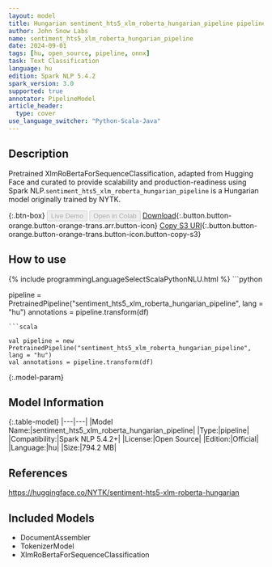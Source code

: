 ```yaml
---
layout: model
title: Hungarian sentiment_hts5_xlm_roberta_hungarian_pipeline pipeline XlmRoBertaForSequenceClassification from NYTK
author: John Snow Labs
name: sentiment_hts5_xlm_roberta_hungarian_pipeline
date: 2024-09-01
tags: [hu, open_source, pipeline, onnx]
task: Text Classification
language: hu
edition: Spark NLP 5.4.2
spark_version: 3.0
supported: true
annotator: PipelineModel
article_header:
  type: cover
use_language_switcher: "Python-Scala-Java"
---
```


## Description

Pretrained XlmRoBertaForSequenceClassification, adapted from Hugging Face and curated to provide scalability and production-readiness using Spark NLP.`sentiment_hts5_xlm_roberta_hungarian_pipeline` is a Hungarian model originally trained by NYTK.

{:.btn-box}
<button class="button button-orange" disabled>Live Demo</button>
<button class="button button-orange" disabled>Open in Colab</button>
[Download](https://s3.amazonaws.com/auxdata.johnsnowlabs.com/public/models/sentiment_hts5_xlm_roberta_hungarian_pipeline_hu_5.4.2_3.0_1725189559163.zip){:.button.button-orange.button-orange-trans.arr.button-icon}
[Copy S3 URI](s3://auxdata.johnsnowlabs.com/public/models/sentiment_hts5_xlm_roberta_hungarian_pipeline_hu_5.4.2_3.0_1725189559163.zip){:.button.button-orange.button-orange-trans.button-icon.button-copy-s3}

## How to use



<div class="tabs-box" markdown="1">
{% include programmingLanguageSelectScalaPythonNLU.html %}
```python

pipeline = PretrainedPipeline("sentiment_hts5_xlm_roberta_hungarian_pipeline", lang = "hu")
annotations =  pipeline.transform(df)   

```
```scala

val pipeline = new PretrainedPipeline("sentiment_hts5_xlm_roberta_hungarian_pipeline", lang = "hu")
val annotations = pipeline.transform(df)

```
</div>

{:.model-param}
## Model Information

{:.table-model}
|---|---|
|Model Name:|sentiment_hts5_xlm_roberta_hungarian_pipeline|
|Type:|pipeline|
|Compatibility:|Spark NLP 5.4.2+|
|License:|Open Source|
|Edition:|Official|
|Language:|hu|
|Size:|794.2 MB|

## References

https://huggingface.co/NYTK/sentiment-hts5-xlm-roberta-hungarian

## Included Models

- DocumentAssembler
- TokenizerModel
- XlmRoBertaForSequenceClassification